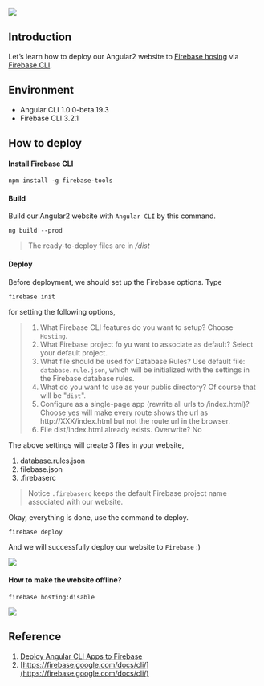 ![](https://1.bp.blogspot.com/-fEGdxW0nyK8/WHg9tals8oI/AAAAAAAAENA/FMtwVoSRj-E2J7RVc2dSH7nx5ZoSPX43wCLcB/s1600/firebase.png)

## Introduction

Let’s learn how to deploy our Angular2 website to [Firebase hosing](https://firebase.google.com/docs/hosting/) via [Firebase CLI](https://github.com/firebase/firebase-tools).

## Environment

* Angular CLI 1.0.0-beta.19.3
* Firebase CLI 3.2.1

## How to deploy


#### Install Firebase CLI

```
npm install -g firebase-tools
```

#### Build

Build our Angular2 website with `Angular CLI` by this command.

```
ng build --prod
```

> The ready-to-deploy files are in */dist*


#### Deploy 

Before deployment, we should set up the Firebase options.
Type
```
firebase init
```
for setting the following options,


> 1. What Firebase CLI features do you want to setup?
> Choose `Hosting`.
> 2. What Firebase project fo yu want to associate as default?
> Select your default project.
> 3. What file should be used for Database Rules?
> Use default file: `database.rule.json`, which will be initialized with the settings in the  Firebase database rules.
> 4. What do you want to use as your publis directory?
> Of course that will be "`dist`".
> 5. Configure as a single-page app (rewrite all urls to /index.html)?
> Choose yes will make every route shows the url as http://XXX/index.html but not the route url in the browser.
> 6. File dist/index.html already exists. Overwrite? 
> No


The above settings will create 3 files in your website,

1. database.rules.json
2. filebase.json
3. .firebaserc

> Notice `.firebaserc` keeps the default Firebase project name associated with our website.

Okay, everything is done, use the command to deploy.

```
firebase deploy
```

And we will successfully deploy our website to `Firebase` :)

![](https://4.bp.blogspot.com/-6xyoOj1VTy8/WHg7doKJAOI/AAAAAAAAEMo/BgkFN3KApCY-RHXvMZeyi-2hUZM32axawCLcB/s1600/image001.jpg)


#### How to make the website offline?

```
firebase hosting:disable
```

![](https://2.bp.blogspot.com/-nwuquSY-m1I/WHg7mn9xM_I/AAAAAAAAEMw/ei0EjOGnKNk4RueOQlVsLYUV2v2j_HQqgCLcB/s1600/image003.jpg)

## Reference

1. [Deploy Angular CLI Apps to Firebase](https://coryrylan.com/blog/deploy-angular-cli-apps-to-firebase)
2. [https://firebase.google.com/docs/cli/](https://firebase.google.com/docs/cli/)

